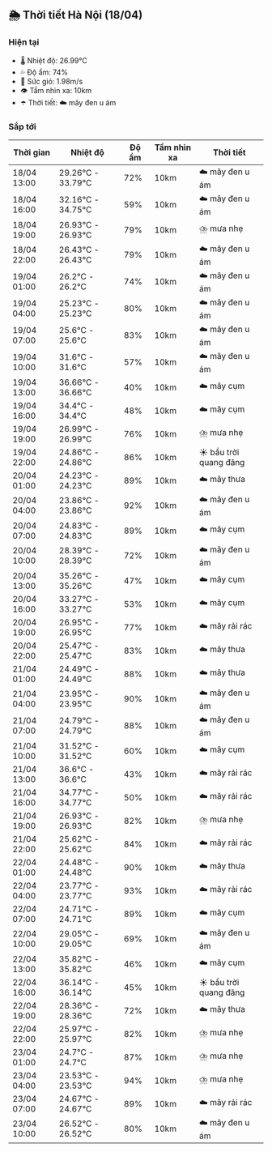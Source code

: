 ## 🌦️ Thời tiết Hà Nội (18/04)

### Hiện tại

- 🌡️ Nhiệt độ: 26.99℃
- 💦 Độ ẩm: 74%
- 💨 Sức gió: 1.98m/s
- 👁️ Tầm nhìn xa: 10km
- ☂️ Thời tiết: ☁️ mây đen u ám

### Sắp tới

| Thời gian | Nhiệt độ | Độ ẩm | Tầm nhìn xa | Thời tiết |
| --- | --- | --- | --- | --- |
| 18/04 13:00 | 29.26℃ - 33.79℃ | 72% | 10km | ☁️ mây đen u ám |
| 18/04 16:00 | 32.16℃ - 34.75℃ | 59% | 10km | ☁️ mây đen u ám |
| 18/04 19:00 | 26.93℃ - 26.93℃ | 79% | 10km | ⛈️ mưa nhẹ |
| 18/04 22:00 | 26.43℃ - 26.43℃ | 79% | 10km | ☁️ mây đen u ám |
| 19/04 01:00 | 26.2℃ - 26.2℃ | 74% | 10km | ☁️ mây đen u ám |
| 19/04 04:00 | 25.23℃ - 25.23℃ | 80% | 10km | ☁️ mây đen u ám |
| 19/04 07:00 | 25.6℃ - 25.6℃ | 83% | 10km | ☁️ mây đen u ám |
| 19/04 10:00 | 31.6℃ - 31.6℃ | 57% | 10km | ☁️ mây đen u ám |
| 19/04 13:00 | 36.66℃ - 36.66℃ | 40% | 10km | ☁️ mây cụm |
| 19/04 16:00 | 34.4℃ - 34.4℃ | 48% | 10km | ☁️ mây cụm |
| 19/04 19:00 | 26.99℃ - 26.99℃ | 76% | 10km | ⛈️ mưa nhẹ |
| 19/04 22:00 | 24.86℃ - 24.86℃ | 86% | 10km | ☀️ bầu trời quang đãng |
| 20/04 01:00 | 24.23℃ - 24.23℃ | 89% | 10km | ☁️ mây thưa |
| 20/04 04:00 | 23.86℃ - 23.86℃ | 92% | 10km | ☁️ mây đen u ám |
| 20/04 07:00 | 24.83℃ - 24.83℃ | 89% | 10km | ☁️ mây cụm |
| 20/04 10:00 | 28.39℃ - 28.39℃ | 72% | 10km | ☁️ mây đen u ám |
| 20/04 13:00 | 35.26℃ - 35.26℃ | 47% | 10km | ☁️ mây cụm |
| 20/04 16:00 | 33.27℃ - 33.27℃ | 53% | 10km | ☁️ mây cụm |
| 20/04 19:00 | 26.95℃ - 26.95℃ | 77% | 10km | ☁️ mây rải rác |
| 20/04 22:00 | 25.47℃ - 25.47℃ | 83% | 10km | ☁️ mây thưa |
| 21/04 01:00 | 24.49℃ - 24.49℃ | 88% | 10km | ☁️ mây thưa |
| 21/04 04:00 | 23.95℃ - 23.95℃ | 90% | 10km | ☁️ mây đen u ám |
| 21/04 07:00 | 24.79℃ - 24.79℃ | 88% | 10km | ☁️ mây đen u ám |
| 21/04 10:00 | 31.52℃ - 31.52℃ | 60% | 10km | ☁️ mây cụm |
| 21/04 13:00 | 36.6℃ - 36.6℃ | 43% | 10km | ☁️ mây rải rác |
| 21/04 16:00 | 34.77℃ - 34.77℃ | 50% | 10km | ☁️ mây rải rác |
| 21/04 19:00 | 26.93℃ - 26.93℃ | 82% | 10km | ⛈️ mưa nhẹ |
| 21/04 22:00 | 25.62℃ - 25.62℃ | 84% | 10km | ☁️ mây rải rác |
| 22/04 01:00 | 24.48℃ - 24.48℃ | 90% | 10km | ☁️ mây thưa |
| 22/04 04:00 | 23.77℃ - 23.77℃ | 93% | 10km | ☁️ mây rải rác |
| 22/04 07:00 | 24.71℃ - 24.71℃ | 89% | 10km | ☁️ mây cụm |
| 22/04 10:00 | 29.05℃ - 29.05℃ | 69% | 10km | ☁️ mây đen u ám |
| 22/04 13:00 | 35.82℃ - 35.82℃ | 46% | 10km | ☁️ mây cụm |
| 22/04 16:00 | 36.14℃ - 36.14℃ | 45% | 10km | ☀️ bầu trời quang đãng |
| 22/04 19:00 | 28.36℃ - 28.36℃ | 72% | 10km | ☁️ mây thưa |
| 22/04 22:00 | 25.97℃ - 25.97℃ | 82% | 10km | ⛈️ mưa nhẹ |
| 23/04 01:00 | 24.7℃ - 24.7℃ | 87% | 10km | ⛈️ mưa nhẹ |
| 23/04 04:00 | 23.53℃ - 23.53℃ | 94% | 10km | ⛈️ mưa nhẹ |
| 23/04 07:00 | 24.67℃ - 24.67℃ | 89% | 10km | ☁️ mây rải rác |
| 23/04 10:00 | 26.52℃ - 26.52℃ | 80% | 10km | ☁️ mây đen u ám |
